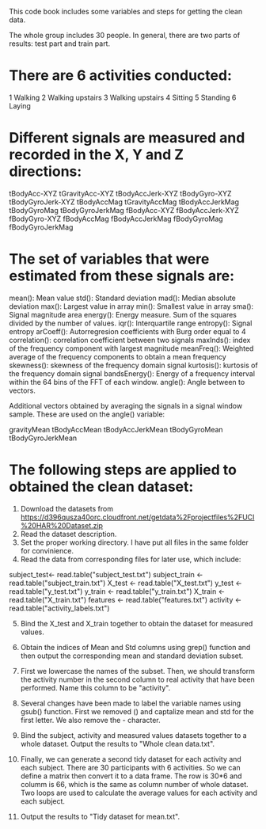 This code book includes some variables and steps for getting the clean data.

The whole group includes 30 people. In general, there are two parts of results: test part and train part. 

# There are 6 activities conducted:
1 Walking
2 Walking upstairs
3 Walking upstairs
4 Sitting
5 Standing
6 Laying

# Different signals are measured and recorded in the X, Y and Z directions:

tBodyAcc-XYZ
tGravityAcc-XYZ
tBodyAccJerk-XYZ
tBodyGyro-XYZ
tBodyGyroJerk-XYZ
tBodyAccMag
tGravityAccMag
tBodyAccJerkMag
tBodyGyroMag
tBodyGyroJerkMag
fBodyAcc-XYZ
fBodyAccJerk-XYZ
fBodyGyro-XYZ
fBodyAccMag
fBodyAccJerkMag
fBodyGyroMag
fBodyGyroJerkMag

# The set of variables that were estimated from these signals are: 

mean(): Mean value
std(): Standard deviation
mad(): Median absolute deviation 
max(): Largest value in array
min(): Smallest value in array
sma(): Signal magnitude area
energy(): Energy measure. Sum of the squares divided by the number of values. 
iqr(): Interquartile range 
entropy(): Signal entropy
arCoeff(): Autorregresion coefficients with Burg order equal to 4
correlation(): correlation coefficient between two signals
maxInds(): index of the frequency component with largest magnitude
meanFreq(): Weighted average of the frequency components to obtain a mean frequency
skewness(): skewness of the frequency domain signal 
kurtosis(): kurtosis of the frequency domain signal 
bandsEnergy(): Energy of a frequency interval within the 64 bins of the FFT of each window.
angle(): Angle between to vectors.

Additional vectors obtained by averaging the signals in a signal window sample. These are used on the angle() variable:

gravityMean
tBodyAccMean
tBodyAccJerkMean
tBodyGyroMean
tBodyGyroJerkMean

# The following steps are applied to obtained the clean dataset:
1. Download the datasets from
https://d396qusza40orc.cloudfront.net/getdata%2Fprojectfiles%2FUCI%20HAR%20Dataset.zip
2. Read the dataset description.
3. Set the proper working directory. I have put all files in the same folder for convinience.
4. Read the data from corresponding files for later use, which include:

subject_test<- read.table("subject_test.txt")
subject_train <- read.table("subject_train.txt")
X_test <- read.table("X_test.txt")
y_test <- read.table("y_test.txt")
y_train <- read.table("y_train.txt")
X_train <- read.table("X_train.txt")
features <- read.table("features.txt")
activity <- read.table("activity_labels.txt")

5. Bind the X_test and X_train together to obtain the dataset for measured values. 

6. Obtain the indices of Mean and Std columns using grep() function and then output the corresponding mean and standard deviation subset.

7. First we lowercase the names of the subset. Then, we should transform the activity number in the second column to real activity that have been performed. Name this column to be "activity".

8. Several changes have been made to label the variable names using gsub() function. First we removed () and captalize mean and std for the first letter. We also remove the - character. 

9. Bind the subject, activity and measured values datasets together to a whole dataset. Output the results to "Whole clean data.txt". 

10. Finally, we can generate a second tidy dataset for each activity and each subject. There are 30 participants with 6 activities. So we can define a matrix then convert it to a data frame. The row is 30*6 and columm is 66, which is the same as column number of whole dataset. Two loops are used to calculate the average values for each activity and each subject.

11. Output the results to "Tidy dataset for mean.txt".
